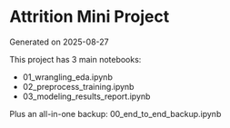 # Attrition Mini Project
Generated on 2025-08-27

This project has 3 main notebooks:
- 01_wrangling_eda.ipynb
- 02_preprocess_training.ipynb
- 03_modeling_results_report.ipynb

Plus an all-in-one backup: 00_end_to_end_backup.ipynb
